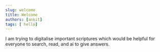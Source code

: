 ```yaml
---
slug: welcome
title: Welcome
authors: [ankit]
tags: [ hello]
---
```


I am trying to digitalise important scriptures which would be helpful for everyone to search, read, and ai to give answers.